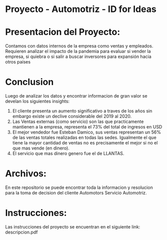 # Proyecto - Automotriz - ID for Ideas

# Presentacion del Proyecto:
Contamos con datos internos de la empresa como ventas y empleados. Requieren analizar el impacto de la pandemia para evaluar si vender la empresa, si quiebra o si salir a buscar inversores para expansión hacia otros países

# Conclusion
Luego de analizar los datos y encontrar informacion de gran valor se develan los siguientes insights:
1. El cliente presenta un aumento significativo a traves de los años sin embargo existe un declive considerable del 2019 al 2020.
2. Las Ventas externas (como servicio) son las que practicamente mantienen a la empresa, representa el 73% del total de ingresos en USD
3. El mejor vendedor fue Esteban Damico, sus ventas representan un 56% de las ventas totales realizadas en todas las sedes. Igualmente el que tiene la mayor cantidad de ventas no es precisamente el mejor si no el que mas vende (en dinero).
4. El servicio que mas dinero genero fue el de LLANTAS.
   
# Archivos:
En este repositorio se puede encontrar toda la informacion y resolucion para la toma de decision del cliente Automotors Servicio Automotriz.

# Instrucciones:
Las instrucciones del proyecto se encuentran en el siguiente link: descripcion.pdf

